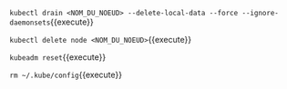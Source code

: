 `kubectl drain <NOM_DU_NOEUD> --delete-local-data --force --ignore-daemonsets`{{execute}}

`kubectl delete node <NOM_DU_NOEUD>`{{execute}}

`kubeadm reset`{{execute}}

`rm ~/.kube/config`{{execute}}
